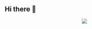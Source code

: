 ## Hi there 👋
<p align="center">
  <img src="https://github.com/waldyr/Sublime-Installer/blob/master/sublime_text.png?raw=true](https://github.com/user-attachments/assets/e98bf132-5365-46b9-a1ae-4243fe3b730b)"/>
</p>

